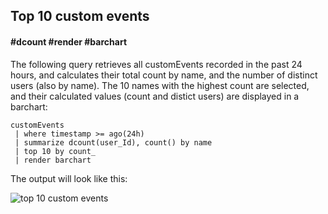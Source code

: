 ## Top 10 custom events
#### #dcount #render #barchart
<!-- article_id: 3107‎2017‏‎03827001 -->

The following query retrieves all customEvents recorded in the past 24 hours, and calculates their total count by name, and the number of distinct users (also by name).
The 10 names with the highest count are selected, and their calculated values (count and distict users) are displayed in a barchart:

```AIQL
customEvents 
 | where timestamp >= ago(24h)
 | summarize dcount(user_Id), count() by name
 | top 10 by count_ 
 | render barchart
```

The output will look like this:
<p><img src="~/examples/images/top_10_custom_events.png" alt="top 10 custom events"></p>